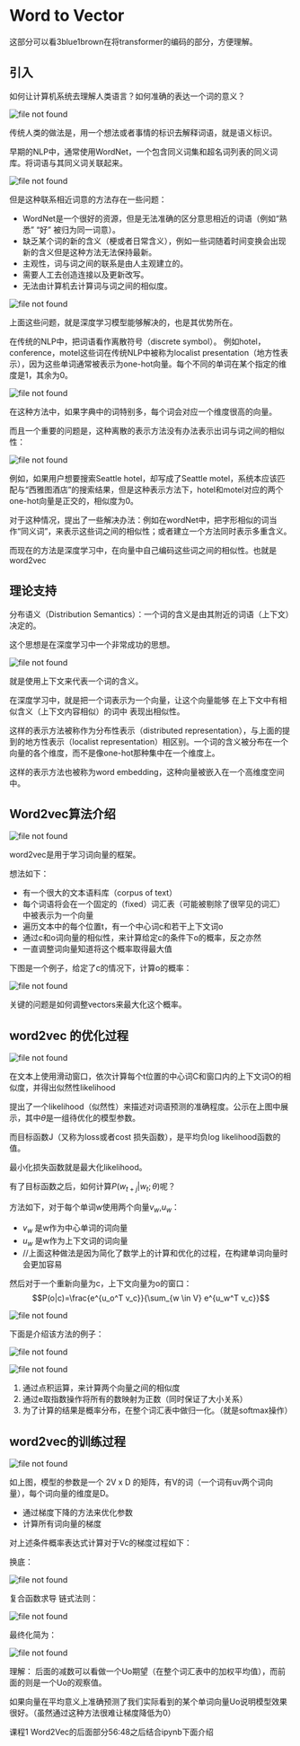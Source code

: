 # Word to Vector

这部分可以看3blue1brown在将transformer的编码的部分，方便理解。

## 引入

如何让计算机系统去理解人类语言？如何准确的表达一个词的意义？

![file not found](img_note/image.png)

传统人类的做法是，用一个想法或者事情的标识去解释词语，就是语义标识。

早期的NLP中，通常使用WordNet，一个包含同义词集和超名词列表的同义词库。将词语与其同义词关联起来。

![file not found](img_note/image-1.png)

但是这种联系相近词意的方法存在一些问题：
    
  - WordNet是一个很好的资源，但是无法准确的区分意思相近的词语（例如“熟悉” “好” 被归为同一词意）。
  - 缺乏某个词的新的含义（梗或者日常含义），例如一些词随着时间变换会出现新的含义但是这种方法无法保持最新。
  - 主观性，词与词之间的联系是由人主观建立的。
  - 需要人工去创造连接以及更新改写。
  - 无法由计算机去计算词与词之间的相似度。

![file not found](img_note/image-2.png)

上面这些问题，就是深度学习模型能够解决的，也是其优势所在。

在传统的NLP中，把词语看作离散符号（discrete symbol）。
例如hotel，conference，motel这些词在传统NLP中被称为localist presentation（地方性表示），因为这些单词通常被表示为one-hot向量。每个不同的单词在某个指定的维度是1，其余为0。

![file not found](img_note/image-3.png)

在这种方法中，如果字典中的词特别多，每个词会对应一个维度很高的向量。

而且一个重要的问题是，这种离散的表示方法没有办法表示出词与词之间的相似性：

![file not found](img_note/image-4.png)

例如，如果用户想要搜索Seattle hotel，却写成了Seattle motel，系统本应该匹配与“西雅图酒店”的搜索结果，但是这种表示方法下，hotel和motel对应的两个one-hot向量是正交的，相似度为0。

对于这种情况，提出了一些解决办法：例如在wordNet中，把字形相似的词当作“同义词”，来表示这些词之间的相似性；或者建立一个方法同时表示多重含义。

而现在的方法是深度学习中，在向量中自己编码这些词之间的相似性。也就是word2vec

## 理论支持

分布语义（Distribution Semantics）：一个词的含义是由其附近的词语（上下文）决定的。

这个思想是在深度学习中一个非常成功的思想。

![file not found](img_note/image-5.png)

就是使用上下文来代表一个词的含义。

在深度学习中，就是把一个词表示为一个向量，让这个向量能够 在上下文中有相似含义（上下文内容相似）的词中 表现出相似性。

这样的表示方法被称作为分布性表示（distributed representation），与上面的提到的地方性表示（localist representation）相区别。一个词的含义被分布在一个向量的各个维度，而不是像one-hot那种集中在一个维度上。

这样的表示方法也被称为word embedding，这种向量被嵌入在一个高维度空间中。

## Word2vec算法介绍

![file not found](img_note/image-6.png)

word2vec是用于学习词向量的框架。

想法如下：
  - 有一个很大的文本语料库（corpus of text）
  - 每个词语将会在一个固定的（fixed）词汇表（可能被剔除了很罕见的词汇）中被表示为一个向量
  - 遍历文本中的每个位置t，有一个中心词c和若干上下文词o
  - 通过c和o词向量的相似性，来计算给定c的条件下o的概率，反之亦然
  - 一直调整词向量知道将这个概率取得最大值

下图是一个例子，给定了c的情况下，计算o的概率：

![file not found](img_note/image-7.png)

关键的问题是如何调整vectors来最大化这个概率。

## word2vec 的优化过程

![file not found](img_note/image-8.png)

在文本上使用滑动窗口，依次计算每个t位置的中心词C和窗口内的上下文词O的相似度，并得出似然性likelihood

提出了一个likelihood（似然性）来描述对词语预测的准确程度。公示在上图中展示，其中$\theta$是一组待优化的模型参数。

而目标函数J（又称为loss或者cost 损失函数），是平均负log likelihood函数的值。

最小化损失函数就是最大化likelihood。

有了目标函数之后，如何计算$P(w_{t+j}|w_t;\theta)$呢？

方法如下，对于每个单词w使用两个向量$v_w$,$u_w$： 
  - $v_w$ 是w作为中心单词的词向量
  - $u_w$ 是w作为上下文词的词向量
  - //上面这种做法是因为简化了数学上的计算和优化的过程，在构建单词向量时会更加容易

然后对于一个重新向量为c，上下文向量为o的窗口：$$P(o|c)=\frac{e^{u_o^T v_c}}{\sum_{w \in V} e^{u_w^T v_c}}$$

![file not found](img_note/image-9.png)

下面是介绍该方法的例子：

![file not found](img_note/image-10.png)

![file not found](img_note/image-11.png)

1. 通过点积运算，来计算两个向量之间的相似度
2. 通过e取指数操作将所有的数映射为正数（同时保证了大小关系）
3. 为了计算的结果是概率分布，在整个词汇表中做归一化。（就是softmax操作）

## word2vec的训练过程

![file not found](img_note/image-12.png)

如上图，模型的参数是一个 2V x D 的矩阵，有V的词（一个词有uv两个词向量），每个词向量的维度是D。
  - 通过梯度下降的方法来优化参数
  - 计算所有词向量的梯度

对上述条件概率表达式计算对于Vc的梯度过程如下：

换底：

![file not found](img_note/image-13.png)

复合函数求导 链式法则：

![file not found](img_note/image-14.png)

最终化简为：

![file not found](img_note/image-15.png)

理解： 后面的减数可以看做一个Uo期望（在整个词汇表中的加权平均值），而前面的则是一个Uo的观察值。

如果向量在平均意义上准确预测了我们实际看到的某个单词向量Uo说明模型效果很好。（虽然通过这种方法很难让梯度降低为0）

课程1 Word2Vec的后面部分56:48之后结合ipynb下面介绍

